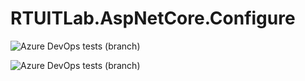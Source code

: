 # RTUITLab.AspNetCore.Configure
![Azure DevOps tests (branch)](https://img.shields.io/azure-devops/tests/rtuitlab/RTU%20IT%20Lab/76/master?label=tests%3Amaster)

![Azure DevOps tests (branch)](https://img.shields.io/azure-devops/tests/rtuitlab/RTU%20IT%20Lab/76/develop?label=tests%3Adevelop)
